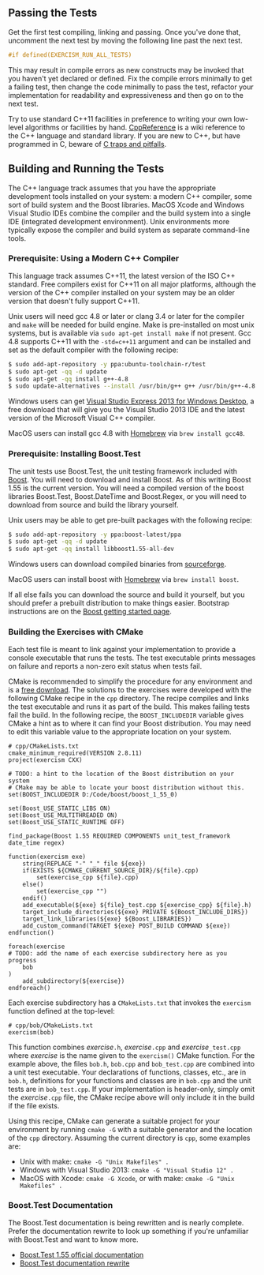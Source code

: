 ## Passing the Tests

Get the first test compiling, linking and passing.  Once you've done that,
uncomment the next test by moving the following line past the next test.

```C++
#if defined(EXERCISM_RUN_ALL_TESTS)
```

This may result in compile errors as new constructs may be invoked that
you haven't yet declared or defined.  Fix the compile errors minimally
to get a failing test, then change the code minimally to pass the test,
refactor your implementation for readability and expressiveness and then
go on to the next test.

Try to use standard C++11 facilities in preference to writing your own
low-level algorithms or facilities by hand.  [CppReference](http://en.cppreference.com/)
is a wiki reference to the C++ language and standard library.  If you
are new to C++, but have programmed in C, beware of
[C traps and pitfalls](http://www.slideshare.net/LegalizeAdulthood/c-traps-and-pitfalls-for-c-programmers).

## Building and Running the Tests

The C++ language track assumes that you have the appropriate development tools
installed on your system: a modern C++ compiler, some sort of build
system and the Boost libraries.  MacOS Xcode and Windows Visual Studio
IDEs combine the compiler and the build system into a single IDE (integrated
development environment).  Unix environments more typically expose the
compiler and build system as separate command-line tools.

### Prerequisite: Using a Modern C++ Compiler

This language track assumes C++11, the latest version of the ISO C++ standard.
Free compilers exist for C++11 on all major platforms, although the version
of the C++ compiler installed on your system may be an older version that
doesn't fully support C++11.

Unix users will need gcc 4.8 or later or clang 3.4 or later for the compiler
and `make` will be needed for build engine.  Make is pre-installed on most
unix systems, but is available via `sudo apt-get install make` if not present.
Gcc 4.8 supports C++11 with the `-std=c++11` argument and can be installed and
set as the default compiler with the following recipe:

```bash
$ sudo add-apt-repository -y ppa:ubuntu-toolchain-r/test
$ sudo apt-get -qq -d update
$ sudo apt-get -qq install g++-4.8
$ sudo update-alternatives --install /usr/bin/g++ g++ /usr/bin/g++-4.8 90
```

Windows users can get
[Visual Studio Express 2013 for Windows Desktop](http://www.visualstudio.com/downloads/download-visual-studio-vs#d-express-windows-desktop),
a free download that will give you the Visual Studio 2013 IDE and the
latest version of the Microsoft Visual C++ compiler.

MacOS users can install gcc 4.8 with [Homebrew](http://brew.sh/) via
`brew install gcc48`.

### Prerequisite: Installing Boost.Test

The unit tests use Boost.Test, the unit testing framework included with
[Boost](http://www.boost.org/index.html).  You will need to download and
install Boost.  As of this writing Boost 1.55 is the current version.
You will need a compiled version of the boost libraries Boost.Test,
Boost.DateTime and Boost.Regex, or you will need to download
from source and build the library yourself.

Unix users may be able to get pre-built packages with the following recipe:

```bash
$ sudo add-apt-repository -y ppa:boost-latest/ppa
$ sudo apt-get -qq -d update
$ sudo apt-get -qq install libboost1.55-all-dev
```

Windows users can download compiled binaries from [sourceforge](http://sourceforge.net/projects/boost/files/boost-binaries/1.55.0-build2/).

MacOS users can install boost with [Homebrew](http://brew.sh/) via
`brew install boost`.

If all else fails you can download the source and build it yourself,
but you should prefer a prebuilt distribution to make things easier.
Bootstrap instructions are on the
[Boost getting started page](http://www.boost.org/doc/libs/release/more/getting_started/index.html).

### Building the Exercises with CMake

Each test file is meant to link against your implementation to provide a
console executable that runs the tests.  The test executable prints messages
on failure and reports a non-zero exit status when tests fail.

CMake is recommended to simplify the procedure for any environment and is
a [free download](http://www.cmake.org/).
The solutions to the exercises were developed with the following CMake recipe in the
`cpp` directory.  The recipe compiles and links the test executable and
runs it as part of the build.  This makes failing tests fail the build.  In
the following recipe, the `BOOST_INCLUDEDIR` variable gives CMake a hint
as to where it can find your Boost distribution.  You may need to edit this
variable value to the appropriate location on your system.

```
# cpp/CMakeLists.txt
cmake_minimum_required(VERSION 2.8.11)
project(exercism CXX)

# TODO: a hint to the location of the Boost distribution on your system
# CMake may be able to locate your boost distribution without this.
set(BOOST_INCLUDEDIR D:/Code/boost/boost_1_55_0)

set(Boost_USE_STATIC_LIBS ON)
set(Boost_USE_MULTITHREADED ON)
set(Boost_USE_STATIC_RUNTIME OFF)

find_package(Boost 1.55 REQUIRED COMPONENTS unit_test_framework date_time regex)

function(exercism exe)
    string(REPLACE "-" "_" file ${exe})
    if(EXISTS ${CMAKE_CURRENT_SOURCE_DIR}/${file}.cpp)
        set(exercise_cpp ${file}.cpp)
    else()
        set(exercise_cpp "")
    endif()
    add_executable(${exe} ${file}_test.cpp ${exercise_cpp} ${file}.h)
    target_include_directories(${exe} PRIVATE ${Boost_INCLUDE_DIRS})
    target_link_libraries(${exe} ${Boost_LIBRARIES})
    add_custom_command(TARGET ${exe} POST_BUILD COMMAND ${exe})
endfunction()

foreach(exercise
# TODO: add the name of each exercise subdirectory here as you progress
    bob
)
    add_subdirectory(${exercise})
endforeach()
```

Each exercise subdirectory has a `CMakeLists.txt` that invokes the `exercism`
function defined at the top-level:

```
# cpp/bob/CMakeLists.txt
exercism(bob)
```

This function combines *exercise*`.h`, *exercise*`.cpp` and *exercise*`_test.cpp`
where *exercise* is the name given to the `exercism()` CMake function.  For
the example above, the files `bob.h`, `bob.cpp` and `bob_test.cpp` are combined
into a unit test executable.  Your declarations of functions, classes, etc.,
are in `bob.h`, definitions for your functions and classes are in `bob.cpp`
and the unit tests are in `bob_test.cpp`.
If your implementation is header-only, simply omit the *exercise*`.cpp` file, the CMake
recipe above will only include it in the build if the file exists.

Using this recipe, CMake can generate a suitable project for your environment
by running `cmake -G` with a suitable generator and the location of the `cpp`
directory.  Assuming the current directory is `cpp`, some examples are:
* Unix with make: `cmake -G "Unix Makefiles" .`
* Windows with Visual Studio 2013: `cmake -G "Visual Studio 12" .`
* MacOS with Xcode: `cmake -G Xcode`, or with make: `cmake -G "Unix Makefiles" .`

### Boost.Test Documentation

The Boost.Test documentation is being rewritten and is nearly complete.
Prefer the documentation rewrite to look up something if you're unfamiliar
with Boost.Test and want to know more.
* [Boost.Test 1.55 official documentation](http://www.boost.org/doc/libs/1_55_0/libs/test/doc/html/index.html)
* [Boost.Test documentation rewrite](http://user.xmission.com/~legalize/boost.test/)
